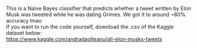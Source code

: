 This is a Naive Bayes classifier that predicts whether a tweet written by Elon Musk was tweeted while he was dating Grimes. We got it to around ~80% accuracy lmao
<br>
If you want to run the code yourself, download the .csv of the Kaggle dataset below:
<br>
https://www.kaggle.com/andradaolteanu/all-elon-musks-tweets